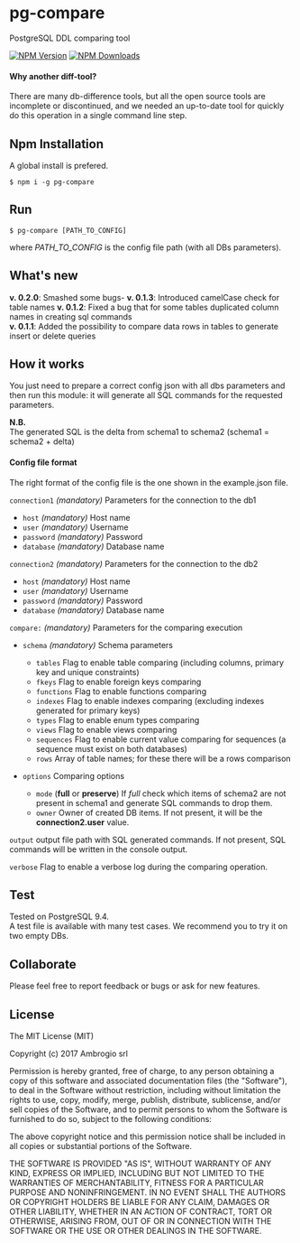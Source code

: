 # pg-compare
PostgreSQL DDL comparing tool

[![NPM Version](http://img.shields.io/npm/v/pg-compare.svg?style=flat)](https://www.npmjs.org/package/pg-compare)
[![NPM Downloads](https://img.shields.io/npm/dm/pg-compare.svg?style=flat)](https://www.npmjs.org/package/pg-compare)

#### Why another diff-tool?

There are many db-difference tools, but all the open source tools are incomplete or discontinued,
and we needed an up-to-date tool for quickly do this operation in a single command line step.

## Npm Installation

A global install is prefered.

```
$ npm i -g pg-compare
```

## Run

```
$ pg-compare [PATH_TO_CONFIG]
```
where *PATH_TO_CONFIG* is the config file path (with all DBs parameters).

## What's new
**v. 0.2.0**: Smashed some bugs-
**v. 0.1.3**: Introduced camelCase check for table names
**v. 0.1.2**: Fixed a bug that for some tables duplicated column names in creating sql commands  
**v. 0.1.1**: Added the possibility to compare data rows in tables to generate insert or delete queries

## How it works

You just need to prepare a correct config json with all dbs parameters and then run this module: it will generate all SQL commands for the requested parameters.  

**N.B.**  
The generated SQL is the delta from schema1 to schema2 (schema1 = schema2 + delta)

#### Config file format

The right format of the config file is the one shown in the example.json file. 

`connection1` *(mandatory)* Parameters for the connection to the db1  

- `host` *(mandatory)* Host name
- `user` *(mandatory)* Username
- `password` *(mandatory)* Password
- `database` *(mandatory)* Database name

`connection2` *(mandatory)* Parameters for the connection to the db2  

- `host` *(mandatory)* Host name
- `user` *(mandatory)* Username
- `password` *(mandatory)* Password
- `database` *(mandatory)* Database name

`compare:` *(mandatory)* Parameters for the comparing execution  

- `schema` *(mandatory)* Schema parameters  

  - `tables` Flag to enable table comparing (including columns, primary key and unique constraints)
  - `fkeys` Flag to enable foreign keys comparing
  - `functions` Flag to enable functions  comparing
  - `indexes` Flag to enable indexes comparing (excluding indexes generated for primary keys)
  - `types` Flag to enable enum types comparing 
  - `views` Flag to enable views comparing
  - `sequences` Flag to enable current value comparing for sequences (a sequence must exist on both databases)
  - `rows` Array of table names; for these there will be a rows comparison
- `options` Comparing options  

  - `mode` (**full** or **preserve**) If *full* check which items of schema2 are not present in schema1 and generate SQL commands to drop them.
  - `owner` Owner of created  DB items. If not present, it will be the **connection2.user** value.

`output` output file path with SQL generated commands. If not present, SQL commands will be written in the console output.  

`verbose` Flag to enable a verbose log during the comparing operation.

## Test

Tested on PostgreSQL 9.4.  
A test file is available with many test cases. We recommend you to try it on two empty DBs.

## Collaborate

Please feel free to report feedback or bugs or ask for new features.

## License

The MIT License (MIT)

Copyright (c) 2017 Ambrogio srl

Permission is hereby granted, free of charge, to any person obtaining a copy
of this software and associated documentation files (the "Software"), to deal
in the Software without restriction, including without limitation the rights
to use, copy, modify, merge, publish, distribute, sublicense, and/or sell
copies of the Software, and to permit persons to whom the Software is
furnished to do so, subject to the following conditions:

The above copyright notice and this permission notice shall be included in all
copies or substantial portions of the Software.

THE SOFTWARE IS PROVIDED "AS IS", WITHOUT WARRANTY OF ANY KIND, EXPRESS OR
IMPLIED, INCLUDING BUT NOT LIMITED TO THE WARRANTIES OF MERCHANTABILITY,
FITNESS FOR A PARTICULAR PURPOSE AND NONINFRINGEMENT. IN NO EVENT SHALL THE
AUTHORS OR COPYRIGHT HOLDERS BE LIABLE FOR ANY CLAIM, DAMAGES OR OTHER
LIABILITY, WHETHER IN AN ACTION OF CONTRACT, TORT OR OTHERWISE, ARISING FROM,
OUT OF OR IN CONNECTION WITH THE SOFTWARE OR THE USE OR OTHER DEALINGS IN THE
SOFTWARE.
